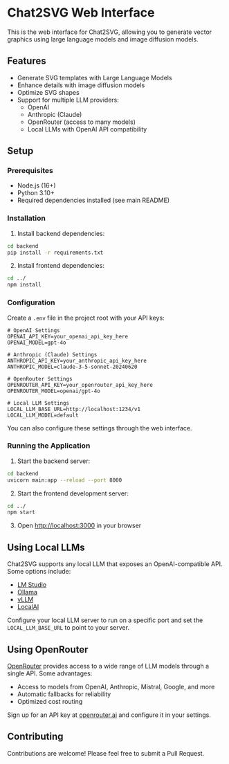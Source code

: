 # Chat2SVG Web Interface

This is the web interface for Chat2SVG, allowing you to generate vector graphics using large language models and image diffusion models.

## Features

- Generate SVG templates with Large Language Models
- Enhance details with image diffusion models
- Optimize SVG shapes
- Support for multiple LLM providers:
  - OpenAI
  - Anthropic (Claude)
  - OpenRouter (access to many models)
  - Local LLMs with OpenAI API compatibility

## Setup

### Prerequisites

- Node.js (16+)
- Python 3.10+
- Required dependencies installed (see main README)

### Installation

1. Install backend dependencies:

```bash
cd backend
pip install -r requirements.txt
```

2. Install frontend dependencies:

```bash
cd ../
npm install
```

### Configuration

Create a `.env` file in the project root with your API keys:

```
# OpenAI Settings
OPENAI_API_KEY=your_openai_api_key_here
OPENAI_MODEL=gpt-4o

# Anthropic (Claude) Settings
ANTHROPIC_API_KEY=your_anthropic_api_key_here
ANTHROPIC_MODEL=claude-3-5-sonnet-20240620

# OpenRouter Settings
OPENROUTER_API_KEY=your_openrouter_api_key_here
OPENROUTER_MODEL=openai/gpt-4o

# Local LLM Settings
LOCAL_LLM_BASE_URL=http://localhost:1234/v1
LOCAL_LLM_MODEL=default
```

You can also configure these settings through the web interface.

### Running the Application

1. Start the backend server:

```bash
cd backend
uvicorn main:app --reload --port 8000
```

2. Start the frontend development server:

```bash
cd ../
npm start
```

3. Open [http://localhost:3000](http://localhost:3000) in your browser

## Using Local LLMs

Chat2SVG supports any local LLM that exposes an OpenAI-compatible API. Some options include:

- [LM Studio](https://lmstudio.ai/)
- [Ollama](https://ollama.ai/)
- [vLLM](https://github.com/vllm-project/vllm)
- [LocalAI](https://github.com/go-skynet/LocalAI)

Configure your local LLM server to run on a specific port and set the `LOCAL_LLM_BASE_URL` to point to your server.

## Using OpenRouter

[OpenRouter](https://openrouter.ai) provides access to a wide range of LLM models through a single API. Some advantages:

- Access to models from OpenAI, Anthropic, Mistral, Google, and more
- Automatic fallbacks for reliability
- Optimized cost routing

Sign up for an API key at [openrouter.ai](https://openrouter.ai) and configure it in your settings.

## Contributing

Contributions are welcome! Please feel free to submit a Pull Request. 